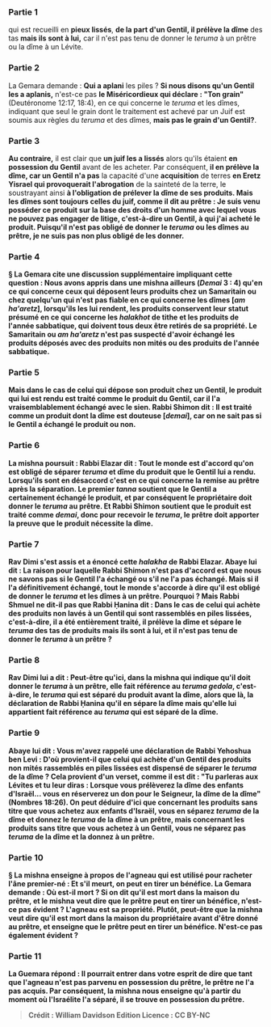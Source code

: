 
### Partie 1
qui est recueilli en <b>pieux lissés</b>, <b>de la part d'un Gentil, il prélève la dîme</b> des tas <b>mais ils sont à lui,</b> car il n'est pas tenu de donner le <i>teruma</i> à un prêtre ou la dîme à un Lévite.

### Partie 2
La Gemara demande : <b>Qui a aplani</b> les piles ? <b>Si nous disons qu'un Gentil les a aplanis,</b> n'est-ce pas <b>le Miséricordieux qui déclare : "Ton grain"</b> (Deutéronome 12:17, 18:4), en ce qui concerne le <i>teruma</i> et les dîmes, indiquant que seul le grain dont le traitement est achevé par un Juif est soumis aux règles du <i>teruma</i> et des dîmes, <b>mais pas le grain d'un Gentil?</b>.

### Partie 3
<b>Au contraire,</b> il est clair que <b>un juif les a lissés</b> alors qu'ils étaient <b>en possession du Gentil</b> avant de les acheter. Par conséquent, <b>il en prélève la dîme, car un Gentil n'a pas</b> la capacité d'une <b>acquisition</b> de terres <b>en Eretz Yisrael qui provoquerait l'abrogation</b> de la sainteté de la terre, le soustrayant ainsi <b>à l'obligation de <b>prélever la dîme</b> de ses produits. <b>Mais</b> les dîmes <b>sont</b> toujours celles du juif, <b>comme</b> il <b>dit au</b> prêtre : <b>Je suis venu</b> posséder ce produit <b>sur la base</b> des droits d'un <b>homme avec lequel vous ne pouvez pas engager de litige,</b> c'est-à-dire un Gentil, à qui j'ai acheté le produit. Puisqu'il n'est pas obligé de donner le <i>teruma</i> ou les dîmes au prêtre, je ne suis pas non plus obligé de les donner.

### Partie 4
§ La Gemara cite une discussion supplémentaire impliquant cette question : <b>Nous avons appris</b> dans une mishna <b>ailleurs</b> (<i>Demai</i> 3 : 4) qu'en ce qui concerne <b>ceux qui déposent leurs produits chez un Samaritain ou chez quelqu'un qui n'est pas fiable en ce qui concerne les dîmes [<i>am ha'aretz</i>],</b> lorsqu'ils les lui rendent, les produits conservent <b>leur statut présumé en ce qui concerne</b> les <i>halakhot</i> de <b>tithe et</b> les produits de l'année <b>sabbatique</b>, qui doivent tous deux être retirés de sa propriété. Le Samaritain ou <i>am ha'aretz</i> n'est pas suspecté d'avoir échangé les produits déposés avec des produits non mités ou des produits de l'année sabbatique.

### Partie 5
Mais dans le cas de celui qui dépose son produit <b>chez un Gentil,</b> le produit qui lui est rendu est traité <b>comme le produit du</b> Gentil, car il l'a vraisemblablement échangé avec le sien. <b>Rabbi Shimon dit :</b> Il est traité comme un <b>produit dont la dîme est douteuse [<i>demai</i>],</b> car on ne sait pas si le Gentil a échangé le produit ou non.

### Partie 6
La mishna poursuit : <b>Rabbi Elazar dit : Tout le monde est d'accord</b> qu'on est obligé <b>de séparer</b> <i>teruma</i> et dîme du produit que le Gentil lui a rendu. <b>Lorsqu'ils sont en désaccord</b> c'est <b>en ce qui concerne la remise au prêtre</b> après la séparation. <b>Le premier <i>tanna</i> soutient</b> que le Gentil a <b>certainement échangé</b> le produit, <b>et</b> par conséquent le propriétaire <b>doit donner</b> le <i>teruma</i> <b>au prêtre. Et Rabbi Shimon soutient</b> que le produit est traité comme <b><i>demai</i>,</b> donc pour recevoir le <i>teruma</i>, le prêtre doit apporter la preuve que le produit nécessite la dîme.

### Partie 7
<b>Rav Dimi s'est assis et a énoncé cette <i>halakha</i></b> de Rabbi Elazar. <b>Abaye lui dit : La raison</b> pour laquelle Rabbi Shimon n'est pas d'accord est <b>que nous ne savons pas si</b> le Gentil <b>l'a échangé</b> ou <b>s'il ne l'a pas échangé. Mais</b> si <b>il l'a définitivement échangé, tout le monde</b> s'accorde <b>à dire</b> qu'il est <b>obligé de donner</b> le <i>teruma</i> et les dîmes <b>à un prêtre.</b> Pourquoi ? <b>Mais Rabbi Shmuel ne dit-il pas</b> que <b>Rabbi Ḥanina dit : </b> Dans le cas de <b>celui qui achète des produits non lavés à un Gentil</b> qui sont rassemblés en <b>piles lissées</b>, c'est-à-dire, il a été entièrement traité, <b>il prélève la dîme</b> et sépare le <i>teruma</i> des tas de produits <b>mais ils sont à lui,</b> et il n'est pas tenu de donner le <i>teruma</i> à un prêtre ?

### Partie 8
Rav Dimi lui a dit : <b>Peut-être qu'ici,</b> dans la mishna qui indique qu'il doit donner le <i>teruma</i> à un prêtre, elle fait référence <b>au <i>teruma gedola</i>,</b> c'est-à-dire, le <i>teruma</i> qui est séparé du produit avant la dîme, alors que <b>là,</b> la déclaration de Rabbi Ḥanina qu'il en sépare la dîme mais qu'elle lui appartient fait référence <b>au</b> <b><i>teruma</i></b> qui est séparé de <b>la dîme.</b>

### Partie 9
Abaye lui dit : <b>Vous m'avez rappelé une déclaration de Rabbi Yehoshua ben Levi : D'où</b> provient-il <b>que celui qui achète d'un Gentil des produits non mités</b> rassemblés en <b>piles lissées</b> <b>est dispensé de</b> séparer le <b><i>teruma</i> de la dîme ?</b> Cela provient d'un verset, <b>comme il est dit : "Tu parleras aux Lévites et tu leur diras : Lorsque vous prélèverez</b> la dîme des <b>enfants d'Israël</b>... vous en réserverez un don pour le Seigneur, la dîme de la dîme" (Nombres 18:26). On peut déduire d'ici que concernant les <b>produits sans titre que vous achetez aux enfants d'Israël, vous en séparez <i>teruma</i> de la dîme et donnez</b> le <i>teruma</i> de la dîme <b>à un prêtre,</b> mais concernant les <b>produits sans titre que vous achetez à un Gentil, vous ne séparez pas <i>teruma</i> de la dîme et la donnez à un prêtre.</b>

### Partie 10
§ La mishna enseigne à propos de l'agneau qui est utilisé pour racheter l'âne premier-né : <b>Et s'il meurt, on peut en tirer un bénéfice.</b> La Gemara demande : <b>Où est-il mort ? Si on dit qu'il est mort</b> dans <b>la maison du prêtre, et</b> le mishna veut dire que <b>le prêtre peut en tirer un bénéfice,</b> n'est-ce pas <b>évident ? </b> L'agneau <b>est sa propriété. Plutôt,</b> peut-être que la mishna veut dire <b>qu'il est mort</b> dans <b>la maison du propriétaire</b> avant d'être donné au prêtre, <b>et</b> enseigne que <b>le prêtre peut en tirer un bénéfice.</b> N'est-ce pas <b>également évident ?</b>

### Partie 11
La Guemara répond : Il pourrait <b>entrer dans votre esprit de dire</b> que <b>tant que</b> l'agneau <b>n'est pas parvenu en possession</b> du prêtre, le prêtre <b>ne l'a pas acquis.</b> Par conséquent, la mishna <b>nous enseigne qu'à partir du moment où</b> l'Israélite <b>l'a séparé, il se trouve en possession du prêtre.</b>

>Crédit : William Davidson Edition
>Licence : CC BY-NC